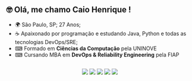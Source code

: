 
## 🤓 Olá, me chamo Caio Henrique ! <br/>
- 🌍 São Paulo, SP; 27 Anos; <br/>
- ☕ Apaixonado por programação e estudando Java, Python e todas as tecnologias DevOps/SRE;<br/>
- ⌨ Formado em **Ciências da Computação** pela UNINOVE<br/>
- ⌨ Cursando MBA em **DevOps & Reliability Engineering** pela FIAP<br/>

##

<div align="center">
<a href = "https://beacons.ai/caiohenrks" ><img src="https://img.shields.io/badge/Java-ED8B00?style=for-the-badge&logo=java&logoColor=white"></a>
<a href = "https://beacons.ai/caiohenrks" ><img src="https://img.shields.io/badge/MySQL-00000F?style=for-the-badge&logo=mysql&logoColor=white"></a>
<a href = "https://www.linkedin.com/in/caiohenrks/" ><img src="https://img.shields.io/badge/LinkedIn-0077B5?style=for-the-badge&logo=linkedin&logoColor=white"></a>
<a href = "https://www.instagram.com/caiohenrks/" ><img src="https://img.shields.io/badge/Instagram-E4405F?style=for-the-badge&logo=instagram&logoColor=white"></a>
<a href = "https://beacons.ai/caiohenrks" ><img src="https://img.shields.io/badge/Discord-7289DA?style=for-the-badge&logo=discord&logoColor=white"></a>
<br> 
</div>


